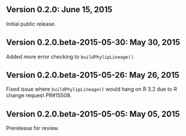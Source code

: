 Version 0.2.0:  June 15, 2015
-------------------------------------------------------------------------------

Initial public release.


Version 0.2.0.beta-2015-05-30:  May 30, 2015
-------------------------------------------------------------------------------

Added more error checking to `buildPhylipLineage()`.


Version 0.2.0.beta-2015-05-26:  May 26, 2015
-------------------------------------------------------------------------------

Fixed issue where `buildPhylipLineage()` would hang on R 3.2 due to R change 
request PR#15508.


Version 0.2.0.beta-2015-05-05:  May 05, 2015
-------------------------------------------------------------------------------

Prerelease for review.